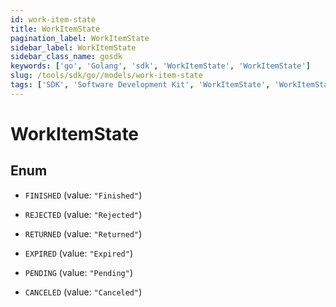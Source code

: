 ```yaml
---
id: work-item-state
title: WorkItemState
pagination_label: WorkItemState
sidebar_label: WorkItemState
sidebar_class_name: gosdk
keywords: ['go', 'Golang', 'sdk', 'WorkItemState', 'WorkItemState'] 
slug: /tools/sdk/go//models/work-item-state
tags: ['SDK', 'Software Development Kit', 'WorkItemState', 'WorkItemState']
---
```


# WorkItemState

## Enum


* `FINISHED` (value: `"Finished"`)

* `REJECTED` (value: `"Rejected"`)

* `RETURNED` (value: `"Returned"`)

* `EXPIRED` (value: `"Expired"`)

* `PENDING` (value: `"Pending"`)

* `CANCELED` (value: `"Canceled"`)


